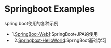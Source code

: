 # Springboot Examples

<p> spring boot使用的各种示例</p>
<ul>
  <li>
    1.<a href="https://github.com/AmyZhangHqin/Springboot/tree/master/SpringBoot-Web1" >SpringBoot-Web1</a>:SpringBoot+JPA的使用
  </li>
  <li>
    2.<a href="https://github.com/AmyZhangHqin/Springboot/tree/master/Springboot-HelloWorld" >Springboot-HelloWorld</a>:SpringBoot基础学习</li>
</ul>  

